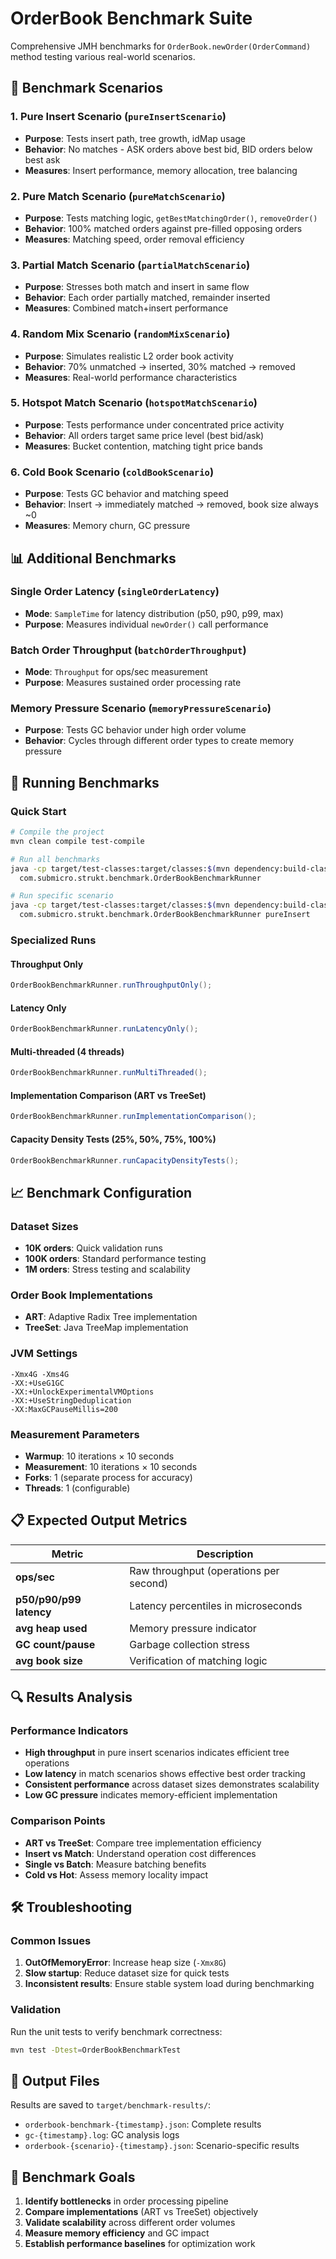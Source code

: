 # OrderBook Benchmark Suite

Comprehensive JMH benchmarks for `OrderBook.newOrder(OrderCommand)` method testing various real-world scenarios.

## 🧪 Benchmark Scenarios

### 1. **Pure Insert Scenario** (`pureInsertScenario`)
- **Purpose**: Tests insert path, tree growth, idMap usage
- **Behavior**: No matches - ASK orders above best bid, BID orders below best ask
- **Measures**: Insert performance, memory allocation, tree balancing

### 2. **Pure Match Scenario** (`pureMatchScenario`)
- **Purpose**: Tests matching logic, `getBestMatchingOrder()`, `removeOrder()`
- **Behavior**: 100% matched orders against pre-filled opposing orders
- **Measures**: Matching speed, order removal efficiency

### 3. **Partial Match Scenario** (`partialMatchScenario`)
- **Purpose**: Stresses both match and insert in same flow
- **Behavior**: Each order partially matched, remainder inserted
- **Measures**: Combined match+insert performance

### 4. **Random Mix Scenario** (`randomMixScenario`)
- **Purpose**: Simulates realistic L2 order book activity
- **Behavior**: 70% unmatched → inserted, 30% matched → removed
- **Measures**: Real-world performance characteristics

### 5. **Hotspot Match Scenario** (`hotspotMatchScenario`)
- **Purpose**: Tests performance under concentrated price activity
- **Behavior**: All orders target same price level (best bid/ask)
- **Measures**: Bucket contention, matching tight price bands

### 6. **Cold Book Scenario** (`coldBookScenario`)
- **Purpose**: Tests GC behavior and matching speed
- **Behavior**: Insert → immediately matched → removed, book size always ~0
- **Measures**: Memory churn, GC pressure

## 📊 Additional Benchmarks

### **Single Order Latency** (`singleOrderLatency`)
- **Mode**: `SampleTime` for latency distribution (p50, p90, p99, max)
- **Purpose**: Measures individual `newOrder()` call performance

### **Batch Order Throughput** (`batchOrderThroughput`)
- **Mode**: `Throughput` for ops/sec measurement
- **Purpose**: Measures sustained order processing rate

### **Memory Pressure Scenario** (`memoryPressureScenario`)
- **Purpose**: Tests GC behavior under high order volume
- **Behavior**: Cycles through different order types to create memory pressure

## 🚀 Running Benchmarks

### Quick Start
```bash
# Compile the project
mvn clean compile test-compile

# Run all benchmarks
java -cp target/test-classes:target/classes:$(mvn dependency:build-classpath -Dmdep.outputFile=/dev/stdout -q) \
  com.submicro.strukt.benchmark.OrderBookBenchmarkRunner

# Run specific scenario
java -cp target/test-classes:target/classes:$(mvn dependency:build-classpath -Dmdep.outputFile=/dev/stdout -q) \
  com.submicro.strukt.benchmark.OrderBookBenchmarkRunner pureInsert
```

### Specialized Runs

#### Throughput Only
```java
OrderBookBenchmarkRunner.runThroughputOnly();
```

#### Latency Only
```java
OrderBookBenchmarkRunner.runLatencyOnly();
```

#### Multi-threaded (4 threads)
```java
OrderBookBenchmarkRunner.runMultiThreaded();
```

#### Implementation Comparison (ART vs TreeSet)
```java
OrderBookBenchmarkRunner.runImplementationComparison();
```

#### Capacity Density Tests (25%, 50%, 75%, 100%)
```java
OrderBookBenchmarkRunner.runCapacityDensityTests();
```

## 📈 Benchmark Configuration

### Dataset Sizes
- **10K orders**: Quick validation runs
- **100K orders**: Standard performance testing
- **1M orders**: Stress testing and scalability

### Order Book Implementations
- **ART**: Adaptive Radix Tree implementation
- **TreeSet**: Java TreeMap implementation

### JVM Settings
```
-Xmx4G -Xms4G
-XX:+UseG1GC
-XX:+UnlockExperimentalVMOptions
-XX:+UseStringDeduplication
-XX:MaxGCPauseMillis=200
```

### Measurement Parameters
- **Warmup**: 10 iterations × 10 seconds
- **Measurement**: 10 iterations × 10 seconds
- **Forks**: 1 (separate process for accuracy)
- **Threads**: 1 (configurable)

## 📋 Expected Output Metrics

| Metric | Description |
|--------|-------------|
| **ops/sec** | Raw throughput (operations per second) |
| **p50/p90/p99 latency** | Latency percentiles in microseconds |
| **avg heap used** | Memory pressure indicator |
| **GC count/pause** | Garbage collection stress |
| **avg book size** | Verification of matching logic |

## 🔍 Results Analysis

### Performance Indicators
- **High throughput** in pure insert scenarios indicates efficient tree operations
- **Low latency** in match scenarios shows effective best order tracking
- **Consistent performance** across dataset sizes demonstrates scalability
- **Low GC pressure** indicates memory-efficient implementation

### Comparison Points
- **ART vs TreeSet**: Compare tree implementation efficiency
- **Insert vs Match**: Understand operation cost differences
- **Single vs Batch**: Measure batching benefits
- **Cold vs Hot**: Assess memory locality impact

## 🛠️ Troubleshooting

### Common Issues
1. **OutOfMemoryError**: Increase heap size (`-Xmx8G`)
2. **Slow startup**: Reduce dataset size for quick tests
3. **Inconsistent results**: Ensure stable system load during benchmarking

### Validation
Run the unit tests to verify benchmark correctness:
```bash
mvn test -Dtest=OrderBookBenchmarkTest
```

## 📁 Output Files

Results are saved to `target/benchmark-results/`:
- `orderbook-benchmark-{timestamp}.json`: Complete results
- `gc-{timestamp}.log`: GC analysis logs
- `orderbook-{scenario}-{timestamp}.json`: Scenario-specific results

## 🎯 Benchmark Goals

1. **Identify bottlenecks** in order processing pipeline
2. **Compare implementations** (ART vs TreeSet) objectively
3. **Validate scalability** across different order volumes
4. **Measure memory efficiency** and GC impact
5. **Establish performance baselines** for optimization work
